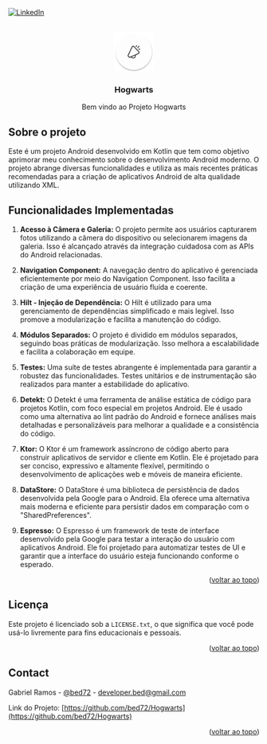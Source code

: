 <a name="readme-top"></a>

[![LinkedIn][linkedin-shield]][linkedin-url]


<br />
<div align="center">
  <a href="https://github.com/bed72/Hogwarts">
    <img src="images/logo.png" alt="Logo" width="80" height="80">
  </a>

  <h3 align="center">Hogwarts</h3>

  <p align="center">
    Bem vindo ao Projeto Hogwarts
  </p>
</div>

## Sobre o projeto

Este é um projeto Android desenvolvido em Kotlin que tem como objetivo aprimorar meu conhecimento sobre o desenvolvimento Android moderno. O projeto abrange diversas funcionalidades e utiliza as mais recentes práticas recomendadas para a criação de aplicativos Android de alta qualidade utilizando XML.

## Funcionalidades Implementadas

1. **Acesso à Câmera e Galeria:** O projeto permite aos usuários capturarem fotos utilizando a câmera do dispositivo ou selecionarem imagens da galeria. Isso é alcançado através da integração cuidadosa com as APIs do Android relacionadas.

2. **Navigation Component:** A navegação dentro do aplicativo é gerenciada eficientemente por meio do Navigation Component. Isso facilita a criação de uma experiência de usuário fluída e coerente.

3. **Hilt - Injeção de Dependência:** O Hilt é utilizado para uma gerenciamento de dependências simplificado e mais legível. Isso promove a modularização e facilita a manutenção do código.

4. **Módulos Separados:** O projeto é dividido em módulos separados, seguindo boas práticas de modularização. Isso melhora a escalabilidade e facilita a colaboração em equipe.

5. **Testes:** Uma suíte de testes abrangente é implementada para garantir a robustez das funcionalidades. Testes unitários e de instrumentação são realizados para manter a estabilidade do aplicativo.

6. **Detekt:** O Detekt é uma ferramenta de análise estática de código para projetos Kotlin, com foco especial em projetos Android. Ele é usado como uma alternativa ao lint padrão do Android e fornece análises mais detalhadas e personalizáveis para melhorar a qualidade e a consistência do código.

7. **Ktor:** O Ktor é um framework assíncrono de código aberto para construir aplicativos de servidor e cliente em Kotlin. Ele é projetado para ser conciso, expressivo e altamente flexível, permitindo o desenvolvimento de aplicações web e móveis de maneira eficiente.

8. **DataStore:** O DataStore é uma biblioteca de persistência de dados desenvolvida pela Google para o Android. Ela oferece uma alternativa mais moderna e eficiente para persistir dados em comparação com o "SharedPreferences".

9. **Espresso:** O Espresso é um framework de teste de interface desenvolvido pela Google para testar a interação do usuário com aplicativos Android. Ele foi projetado para automatizar testes de UI e garantir que a interface do usuário esteja funcionando conforme o esperado.

<p align="right">(<a href="#readme-top">voltar ao topo</a>)</p>

## Licença

Este projeto é licenciado sob a `LICENSE.txt`, o que significa que você pode usá-lo livremente para fins educacionais e pessoais.


<p align="right">(<a href="#readme-top">voltar ao topo</a>)</p>

## Contact

Gabriel Ramos - [@bed72](https://github.com/bed72) - developer.bed@gmail.com

Link do Projeto: [https://github.com/bed72/Hogwarts](https://github.com/bed72/Hogwarts)

<p align="right">(<a href="#readme-top">voltar ao topo</a>)</p>

[linkedin-shield]: https://img.shields.io/badge/-LinkedIn-black.svg?style=for-the-badge&logo=linkedin&colorB=555
[linkedin-url]: https://github.com/bed72
[product-screenshot]: images/screenshot.png
